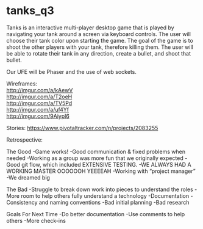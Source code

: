 # tanks_q3

Tanks is an interactive multi-player desktop game that is played by navigating your tank around a screen via keyboard controls. The user will choose their tank color upon starting the game. The goal of the game is to shoot the other players with your tank, therefore killing them. The user will be able to rotate their tank in any direction, create a bullet, and shoot that bullet. 

Our UFE will be Phaser and the use of web sockets. 

Wireframes:<br />
http://imgur.com/a/kAewV<br />
http://imgur.com/a/T2oeH<br />
http://imgur.com/a/TV5Pd<br />
http://imgur.com/a/uf4Yf<br />
http://imgur.com/9Aiypl6

Stories:
https://www.pivotaltracker.com/n/projects/2083255

Retrospective:

The Good 
-Game works!
-Good communication & fixed problems when needed
-Working as a group was more fun that we originally expected
-Good git flow, which included EXTENSIVE TESTING. 
-WE ALWAYS HAD A WORKING MASTER  OOOOOOH YEEEEAH
-Working with “project manager”
-We dreamed big

The Bad
-Struggle to break down work into pieces to understand the roles
-More room to help others fully understand a technology
-Documentation
-Consistency and naming conventions
-Bad initial planning
-Bad research

Goals For Next Time
-Do better documentation
-Use comments to help others
-More check-ins
